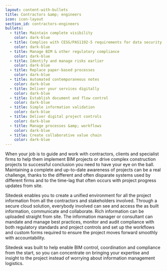 ```yaml
---
layout: content-with-bullets
title: Contractors &amp; engineers
icon: icon-layout
section_id: contractors-engineers
bullets:
  - title: Maintain complete visibility
    color: dark-blue
  - title: Complies with CESG/PAS1192-5 requirements for data security
    color: dark-blue
  - title: Manage BIM & other regulatory compliance
    color: dark-blue
  - title: Identify and manage risks earlier
    color: dark-blue
  - title: Replace paper-based processes
    color: dark-blue
  - title: Automated contemporaneous notes
    color: dark-blue
  - title: Deliver your services digitally
    color: dark-blue
  - title: Establish document and flow control
    color: dark-blue
  - title: Simple information validation
    color: dark-blue
  - title: Deliver digital project controls
    color: dark-blue
  - title: Manage processes &amp; workflows
    color: dark-blue
  - title: Create collaborative value chain
    color: dark-blue
---
```


When your job is to guide and work with contractors, clients and specialist firms to help them implement BIM projects or drive complex construction projects to successful conclusion you need to have your eye on the ball.  Maintaining a complete and up-to-date awareness of projects can be a real challenge, thanks to the different and often disparate systems used by different firms and to the time-lag that often occurs with project progress updates from site.

Sitedesk enables you to create a unified environment for all the project information from all the contractors and stakeholders involved. Through a secure cloud solution, everybody involved can see and access the as built information, communicate and collaborate. Rich information can be uploaded straight from site. The information manager or consultant can mandate and manage best practices, monitor and audit compliance with both regulatory standards and project controls and set up the workflows and custom forms required to ensure the project moves forward smoothly with accountability.

Sitedesk was built to help enable BIM control, coordination and compliance from the start, so you can concentrate on bringing your expertise and insight to the project instead of worrying about information management logistics.
